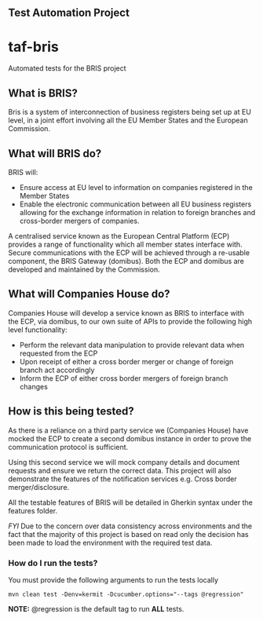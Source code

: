 Test Automation Project
---
# taf-bris
Automated tests for the BRIS project

## What is BRIS?
Bris is a system of interconnection of business registers being set up at EU level, 
in a joint effort involving all the EU Member States and the European Commission.

## What will BRIS do?
BRIS will:
* Ensure access at EU level to information on companies registered in the Member States
* Enable the electronic communication between all EU business registers allowing for the exchange information in 
relation to foreign branches and cross-border mergers of companies.

A centralised service known as the European Central Platform (ECP) provides a range of functionality which 
all member states interface with.  
Secure communications with the ECP will be achieved through a re-usable component, the BRIS Gateway (domibus). 
Both the ECP and domibus are developed and maintained by the Commission.

## What will Companies House do?
Companies House will develop a service known as BRIS to interface with the ECP, via domibus, to our own suite of APIs 
to provide the following high level functionality:
* Perform the relevant data manipulation to provide relevant data when requested from the ECP
* Upon receipt of either a cross border merger or change of foreign branch act accordingly
* Inform the ECP of either cross border mergers of foreign branch changes

## How is this being tested?
As there is a reliance on a third party service we (Companies House) have mocked the ECP to create a second domibus
instance in order to prove the communication protocol is sufficient.

Using this second service we will mock company details and document requests and ensure we return the correct data.
This project will also demonstrate the features of the notification services e.g. Cross border merger/disclosure.

All the testable features of BRIS will be detailed in Gherkin syntax under the features folder.

_FYI_
Due to the concern over data consistency across environments and the fact that the majority of this project is
based on read only the decision has been made to load the environment with the required test data.

### How do I run the tests?
You must provide the following arguments to run the tests locally

`mvn clean test -Denv=kermit -Dcucumber.options="--tags @regression"`

<b>NOTE:</b> @regression is the default tag to run **ALL** tests.

